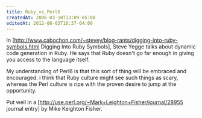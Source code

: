 ```yaml
---
title: Ruby_vs_Perl6
createdAt: 2006-03-10T13:09-05:00
editedAt: 2012-06-03T16:37-04:00
---
```


In [http://www.cabochon.com/~stevey/blog-rants/digging-into-ruby-symbols.html Digging Into Ruby Symbols], Steve Yegge talks about dynamic code generation in Ruby. He says that Ruby doesn't go far enough in giving you access to the language itself.

My understanding of Perl6 is that this sort of thing will be embraced and encouraged. i think that Ruby culture might see such things as scary, whereas the Perl culture is ripe with the proven desire to jump at the opportunity.

Put well in a [http://use.perl.org/~Mark+Leighton+Fisher/journal/28955 journal entry] by Mike Keighton Fisher.

